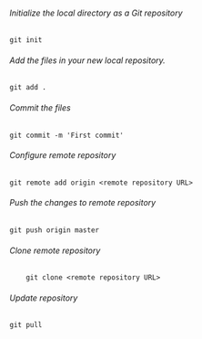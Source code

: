 ###### Initialize the local directory as a Git repository
	git init
###### Add the files in your new local repository. 
	git add .
###### Commit the files  
	git commit -m 'First commit'
###### Configure remote repository 
	git remote add origin <remote repository URL>
###### Push the changes to remote repository 
	git push origin master
###### Clone remote repository
        git clone <remote repository URL>
###### Update repository
	git pull 
